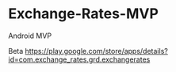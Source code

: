 # Exchange-Rates-MVP

Android MVP

Beta https://play.google.com/store/apps/details?id=com.exchange_rates.grd.exchangerates
